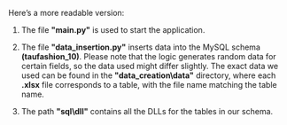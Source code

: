 Here’s a more readable version:

1. The file **"main.py"** is used to start the application.

2. The file **"data_insertion.py"** inserts data into the MySQL schema **(taufashion_10)**. Please note that the logic generates random data for certain fields, so the data used might differ slightly. The exact data we used can be found in the **"data_creation\data"** directory, where each **.xlsx** file corresponds to a table, with the file name matching the table name.

3. The path **"sql\dll"** contains all the DLLs for the tables in our schema.